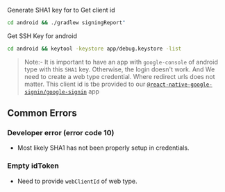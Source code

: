 Generate SHA1 key for to Get client id
```bash
cd android && ./gradlew signingReport"
```

Get SSH Key for android
```bash
cd android && keytool -keystore app/debug.keystore -list
```
> Note:- It is important to have an app with `google-console` of android type with this `SHA1` key. Otherwise, the login doesn't work.
> And We need to create a web type credential. Where redirect urls does not matter. This client id is tbe provided to our [`@react-native-google-signin/google-signin`](https://github.com/react-native-google-signin/google-signin) app


## Common Errors

### Developer error (error code 10)
- Most likely SHA1 has not been properly setup in credentials.

### Empty idToken
- Need to provide `webClientId` of web type.